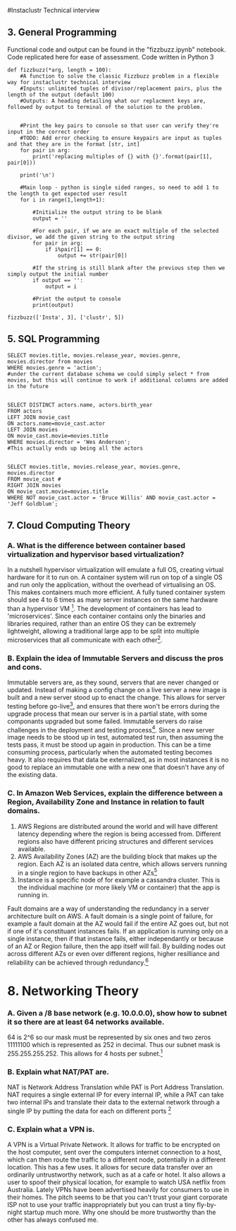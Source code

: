 #Instaclustr Technical interview

## 3. General Programming

Functional code and output can be found in the "fizzbuzz.ipynb" notebook. Code replicated here for ease of assessment. Code written in Python 3

```
def fizzbuzz(*arg, length = 100):
    #A function to solve the classic Fizzbuzz problem in a flexible way for instaclustr technical interview
    #Inputs: unlimited tuples of divisor/replacement pairs, plus the length of the output (default 100)
    #Outputs: A heading detailing what our replacment keys are, followed by output to terminal of the solution to the problem.
    
    
    #Print the key pairs to console so that user can verify they're input in the correct order
    #TODO: Add error checking to ensure keypairs are input as tuples and that they are in the format [str, int]
    for pair in arg:
        print('replacing multiples of {} with {}'.format(pair[1], pair[0]))
    
    print('\n')
    
    #Main loop - python is single sided ranges, so need to add 1 to the length to get expected user result
    for i in range(1,length+1):
        
        #Initialize the output string to be blank
        output = ''
        
        #For each pair, if we are an exact multiple of the selected divisor, we add the given string to the output string
        for pair in arg:
            if i%pair[1] == 0:
                output += str(pair[0])
        
        #If the string is still blank after the previous step then we simply output the initial number
        if output == '':
            output = i
        
        #Print the output to console
        print(output)
        
fizzbuzz(['Insta', 3], ['clustr', 5])

```


## 5. SQL Programming
```
SELECT movies.title, movies.release_year, movies.genre, movies.director from movies
WHERE movies.genre = 'action';
#under the current database schema we could simply select * from movies, but this will continue to work if additional columns are added in the future


SELECT DISTINCT actors.name, actors.birth_year
FROM actors
LEFT JOIN movie_cast
ON actors.name=movie_cast.actor
LEFT JOIN movies
ON movie_cast.movie=movies.title
WHERE movies.director = 'Wes Anderson';
#This actually ends up being all the actors


SELECT movies.title, movies.release_year, movies.genre, movies.director
FROM movie_cast #
RIGHT JOIN movies
ON movie_cast.movie=movies.title
WHERE NOT movie_cast.actor = 'Bruce Willis' AND movie_cast.actor = 'Jeff Goldblum';
```

## 7. Cloud Computing Theory

### A. What is the difference between container based virtualization and hypervisor based virtualization?
In a nutshell hypervisor virtualization will emulate a full OS, creating virtual hardware for it to run on. A container system will run on top of a single OS and run only the application, without the overhead of virtualising an OS. This makes containers much more efficient. A fully tuned container system should see 4 to 6 times as many server instances on the same hardware than a hypervisor VM [<sup>1</sup>](https://smartbear.com/blog/test-and-monitor/why-containers-instead-of-hypervisors/). The development of containers has lead to 'microservices'. Since each container contains only the binaries and libraries required, rather than an entire OS they can be extremely lightweight, allowing a traditional large app to be split into multiple microservices that all communicate with each other[<sup>2</sup>](https://www.cbtnuggets.com/blog/certifications/cloud/container-v-hypervisor-whats-the-difference).

### B. Explain the idea of Immutable Servers and discuss the pros and cons.
Immutable servers are, as they sound, servers that are never changed or updated. Instead of making a config change on a live server a new image is built and a new server stood up to enact the change. This allows for server testing before go-live[<sup>3</sup>](https://www.hashicorp.com/resources/what-is-mutable-vs-immutable-infrastructure), and ensures that there won't be errors during the upgrade process that mean our server is in a partial state, with some componants upgraded but some failed. Immutable servers do raise challenges in the deployment and testing process[<sup>4</sup>](https://techbeacon.com/enterprise-it/how-build-immutable-servers-fast). Since a new server image needs to be stood up in test, automated test run, then assuming the tests pass, it must be stood up again in production. This can be a time consuming process, particularly when the automated testing becomes heavy. It also requires that data be externalized, as in most instances it is no good to replace an immutable one with a new one that doesn't have any of the existing data.

### C. In Amazon Web Services, explain the difference between a Region, Availability Zone and Instance in relation to fault domains.

1. AWS Regions are distributed around the world and will have different latency depending where the region is being accessed from. Different regions also have different pricing structures and different services available.
2. AWS Availability Zones (AZ) are the building block that makes up the region. Each AZ is an isolated data centre, which allows servers running in a single region to have backups in other AZs[<sup>5</sup>](https://cloudacademy.com/blog/aws-regions-and-availability-zones-the-simplest-explanation-you-will-ever-find-around/)
3. Instance is a specific node of for example a cassandra cluster. This is the individual machine (or more likely VM or container) that the app is running in.

Fault domains are a way of understanding the redundancy in a server architecture built on AWS. A fault domain is a single point of failure, for example a fault domain at the AZ would fail if the entire AZ goes out, but not if one of it's constituant instances fails. If an application is running only on a single instance, then if that instance fails, either independantly or because of an AZ or Region failure, then the app itself will fail. By building nodes out across different AZs or even over different regions, higher resilliance and reliability can be achieved through redundancy.[<sup>6</sup>](https://lethain.com/fault-domains/)

# 8. Networking Theory

### A. Given a /8 base network (e.g. 10.0.0.0), show how to subnet it so there are at least 64 networks available.
64 is 2^6 so our mask must be represented by six ones and two zeros 11111100 which is represented as 252 in decimal. Thus our subnet mask is 255.255.255.252.
This allows for 4 hosts per subnet.[<sup>1</sup>](hhttps://www.comparitech.com/net-admin/subnetting-guide/)

### B. Explain what NAT/PAT are.
NAT is Network Address Translation while PAT is Port Address Translation. NAT requires a single external IP for every internal IP, while a PAT can take two internal IPs and translate their data to the external network through a single IP by putting the data for each on different ports [<sup>2</sup>](https://www.geeksforgeeks.org/difference-between-network-address-translation-nat-and-port-address-translation-pat/)

### C. Explain what a VPN is.
A VPN is a Virtual Private Network. It allows for traffic to be encrypted on the host computer, sent over the computers internet connection to a host, which can then route the traffic to a different node, potentially in a different location. This has a few uses. It allows for secure data transfer over an ordinarily untrustworthy network, such as at a cafe or hotel. It also allows a user to spoof their physical location, for example to watch USA netflix from Australia. Lately VPNs have been advertised heavily for consumers to use in their homes. The pitch seems to be that you can't trust your giant corporate ISP not to use your traffic inappropriately but you can trust a tiny fly-by-night startup much more. Why one should be more trustworthy than the other has always confused me.